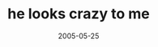 ---
layout: base.njk
title : 'he looks crazy to me' 
view_title : 'he looks crazy to me' 
year : '2005' 
date : '2005-05-25' 
img_file : '/drawing/helookscrazytome.png' 
html_file : 'helookscrazytome' 
next_html : 'idliketobelostwithyou.html' 
year_order : '79' 
permalink : "title/{{html_file}}.html"
---
